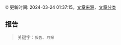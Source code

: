 :alarm_clock: 更新时间: 2024-03-24 01:37:15。[文章来源](/README.md)、[文章分类](/TAGS.md)

## 报告


> 关键字：`报告`、`月报`



